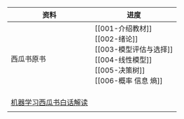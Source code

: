 | 资料                                                                                                         | 进度                                                                                                            |
| ---------------------------------------------------------------------------------------------------------- | ------------------------------------------------------------------------------------------------------------- |
| 西瓜书原书                                                                                                      | [[001-介绍教材]] <br>[[002-绪论]] <br>[[003-模型评估与选择]] <br>[[004-线性模型]] <br>[[005-决策树]] <br>[[006-概率 信息 熵]] <br><br> |
| [机器学习西瓜书白话解读](https://www.bilibili.com/video/BV17J411C7zZ?p=26&vd_source=e2ed568abb1e67cc88ad6275f6104534) |                                                                                                               |
|                                                                                                            |                                                                                                               |


